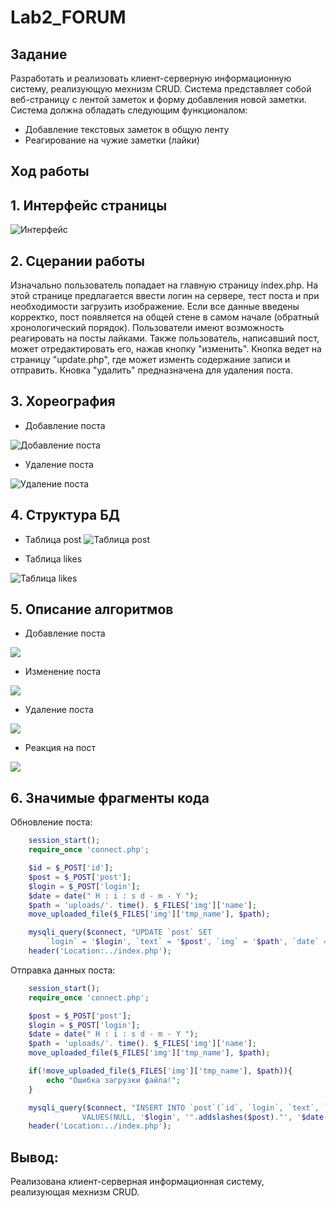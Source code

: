 # Lab2_FORUM

## Задание

Разработать и реализовать клиент-серверную информационную систему, реализующую мехнизм CRUD. Система представляет собой веб-страницу с лентой заметок и форму добавления новой заметки. Система должна обладать следующим функционалом:

- Добавление текстовых заметок в общую ленту
- Реагирование на чужие заметки (лайки)

## Ход работы

## 1. Интерфейс страницы
![Интерфейс](https://github.com/Daniil-Kazakov1/Lab2_FORUM/blob/main/интерфейс.png)
## 2. Сцерании работы
Изначально пользователь попадает на главную страницу index.php.
На этой странице предлагается ввести логин на сервере, тест поста и при необходимости загрузить изображение. Если все данные введены корректко, пост появляется на общей стене в самом начале (обратный хронологический порядок). 
Пользователи имеют возможность реагировать на посты лайками.
Также пользователь, написавший пост, может отредактировать его, нажав кнопку "изменить". Кнопка ведет на страницу "update.php", где может изменть содержание записи и отправить.
Кновка "удалить" предназначена для удаления поста.
## 3. Хореография
- Добавление поста

![Добавление поста](https://github.com/Daniil-Kazakov1/Lab2_FORUM/blob/main/Добавление%20поста.png)

- Удаление поста

![Удаление поста](https://github.com/Daniil-Kazakov1/Lab2_FORUM/blob/main/Удаление%20поста.png)

## 4. Структура БД
- Таблица post
![Таблица post](https://github.com/Daniil-Kazakov1/Lab2_FORUM/blob/main/Структура%20БД%20post.png)

- Таблица likes

![Таблица likes](https://github.com/Daniil-Kazakov1/Lab2_FORUM/blob/main/Структура%20БД%20likes.png)

## 5. Описание алгоритмов
- Добавление поста
<p align = "left"> <img src="https://github.com/Daniil-Kazakov1/Lab2_FORUM/blob/main/Блок-схема%20создание%20поста.png"> </p>

- Изменение поста
<p align = "left"> <img src="https://github.com/Daniil-Kazakov1/Lab2_FORUM/blob/main/Блок-схема%20изменение%20поста.png"> </p>

- Удаление поста
<p align = "left"> <img src="https://github.com/Daniil-Kazakov1/Lab2_FORUM/blob/main/Блок-схема%20удаление%20поста.png"> </p>

- Реакция на пост
<p align = "left"> <img src="https://github.com/Daniil-Kazakov1/Lab2_FORUM/blob/main/Блок-схема%20реакция%20на%20пост.png"> </p>

## 6. Значимые фрагменты кода
Обновление поста:
```php
    session_start();
    require_once 'connect.php';

    $id = $_POST['id'];
    $post = $_POST['post'];
    $login = $_POST['login'];
    $date = date(" H : i : s d - m - Y ");
    $path = 'uploads/'. time(). $_FILES['img']['name'];
    move_uploaded_file($_FILES['img']['tmp_name'], $path);

    mysqli_query($connect, "UPDATE `post` SET
        `login` = '$login', `text` = '$post', `img` = '$path', `date` = '$date' WHERE `post`.`id` = '$id'");
    header('Location:../index.php'); 
 ```
 
Отправка данных поста:
```php
    session_start();
    require_once 'connect.php';

    $post = $_POST['post'];
    $login = $_POST['login'];
    $date = date(" H : i : s d - m - Y ");
    $path = 'uploads/'. time(). $_FILES['img']['name'];
    move_uploaded_file($_FILES['img']['tmp_name'], $path);

    if(!move_uploaded_file($_FILES['img']['tmp_name'], $path)){
        echo "Ошибка загрузки файла!";
    }

    mysqli_query($connect, "INSERT INTO `post`(`id`, `login`, `text`, `date`, `img`)
                VALUES(NULL, '$login', '".addslashes($post)."', '$date', '$path')");
    header('Location:../index.php');
 ```

## Вывод:

Реализована клиент-серверная информационная систему, реализующая мехнизм CRUD. 
